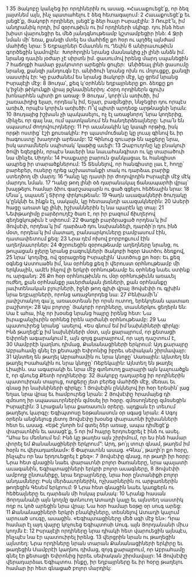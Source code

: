 1 35 Յակոբը կանչեց իր որդիներին ու ասաց. «Հաւաքուեցէ՛ք, որ ձեզ յայտնեմ այն, ինչ պատահելու է ձեզ հետագայում:
2 Հաւաքուեցէ՛ք եւ լսեցէ՛ք, Յակոբի որդիներ,
լսեցէ՛ք ձեր հայր Իսրայէլին:
3 Ռուբէ՛ն, իմ անդրանիկ որդի,
իմ զօրութիւն ու իմ որդիների սկիզբ.
դու ինձ հետ խիստ վարուեցիր
եւ մեծ յանդգնութեամբ կշտամբեցիր ինձ:
4 Ջրի նման մի՛ եռա,
քանզի մտել ես մահիճը քո հօր
ու պղծել այնժամ մահիճը նրա:
5 Եղբայրներ Շմաւոնն ու Ղեւին
6 անիրաւութիւն գործեցին կամովին:  Խորհրդին նրանց մասնակից չի լինի անձն իմ.
նրանց դաւին յօժար չէ սիրտն իմ. ցասումով իրենց մարդ սպանեցին
7 հաճոյքի համար ջլակոտոր արեցին ցուլեր:  Անիծեալ լինի ցասումը նրանց,
քանզի յանդուգն էր.
անիծուի նրանց ոխն ու մոլուցքը,
քանզի սաստիկ էր:
Կը բաժանեմ ես նրանց Յակոբի մէջ,
կը ցրեմ նրանց Իսրայէլի մէջ:
8 Յուդա՛, քեզ կ՚օրհնեն եղբայրները քո.
ձեռքը քո կ՚իջնի թիկունքի վրայ թշնամիներիդ:
Հօրդ որդիներն գլուխ խոնարհեն պիտի քո առաջ:
9 Յուդա՛, կորի՛ւն առիւծի,
իմ շառաւիղից ելար, որդեա՛կ իմ,
Ելար, բազմեցիր, ննջեցիր դու որպէս առիւծ,
որպէս կորիւն առիւծի:
Ո՞վ պիտի արդեօք արթնացնի նրան:
10 Յուդայից իշխան չի պակասելու,
ոչ էլ առաջնորդ՝ նրա կողերից,
մինչեւ որ գայ նա, ում պատկանում են հանդերձեալները:
Նրա՛ն են սպասում ժողովուրդները:
11 Իր աւանակին կը կապի որթից,
իսկ որթի ոստից՝ էշի քուռակին:
Իր պատմուճանը կը լուայ գինով
եւ իր հագուստը՝ խաղողի արեամբ:
12 Գինուց զուարթ են աչքերը նրա,
իսկ ատամներն սպիտակ՝ կաթից աւելի:
13 Զաբուղոնը կը բնակուի ծովի եզերքին,
որպէս նաւերի նա նաւահանգիստ
ու կը տարածուի նա մինչեւ Սիդոն:
14 Իսաքարը բարուն ցանկացաւ
եւ հանգիստ ապրեց իր տարածքներում:
15 Տեսնելով, որ հանգիստը լաւ է, հողը՝ բարեբեր,
ուսերը դրեց աշխատանքի տակ
ու դարձաւ բարիք ստեղծող մի մարդ:
16 Դանը կը դատի իր ժողովրդին Իսրայէլի մէջ մէկ մարդու նման.
17 Դանը թող լինի օձ դարանակալ ճանապարհի վրայ՝
խայթելու համար ձիու գարշապարն ու ցած գցելու հեծեալին նրա:
18 Մնա՜լ, սպասե՜լ Տիրոջ փրկութեան:
19 Գադն աւազակների ծուղակը կ՚ընկնի
եւ ինքն էլ, սակայն, կը հետապնդի աւազակներին:
20 Ասերի հացը առատ կը լինի,
իշխաններին էլ նա պարէն կը տայ:
21 Նեփթաղիմը բարձրուղէշ ծառ է,
որ իր բազում ճիւղերով գեղեցկութիւն է սփռում:
22 Փառքի բարձրացած որդեա՛կ իմ Յովսէփ,
որդեա՛կ իմ՝ դարձած դու նախանձելի,
դարձի՛ր դու ինձ մօտ, որդեա՛կ իմ մատաղ,
բանսարկուները բամբասում էին, դատափետում քեզ:
23 Նրա դէմ ոխով բորբոքւում էին աղեղնաւորներ:
24 Փշրուեցին զօրութեամբ աղեղները նրանց,
ու թուլացան ջլերը նրանց բազուկների
Յակոբի հզօր Աստծու ձեռքով,
25 նրա՛ կողմից, ով զօրացրեց Իսրայէլին՝
Աստծուց քո հօր:
Եւ քեզ օգնեց Աստուածն իմ,
նա օրհնեց քեզ ի վերուստ օրհնութեամբ մի երկնային,
ամէն ինչով լի երկրի օրհնութեամբ
եւ օրհնեց նաեւ ստինք ու արգանդ:
26 Քո հօր օրհնութիւնն ու մօր օրհնութիւնն
առաւել ուժեղ, քան օրհնանքը յաւերժական լեռների,
քան օրհնանքը յաւիտենական բլուրների,
իջնի թող գլխի վրայ Յովսէփի ու գլխին նրա եղբայրների,
որոնց առաջնորդեց նա:
27 Բենիամի՛ն՝ յափշտակող գա՛յլ,
առաւօտեան իր որսն ուտող,
երեկոյեան պատառ բաշխող»:
28 Այս բոլորը՝ Յակոբի որդիները, տասներկու ցեղերն են: Սա է ահա, ինչ որ խօսեց նրանց հայրը իրենց հետ: Նա իւրաքանչիւրին օրհնեց իրեն արժանի օրհնութեամբ: 29 Նա պատուիրեց նրանց՝ ասելով. «Ես գնում եմ իմ նախնիների գիրկը: Ինձ թաղեցէ՛ք իմ նախնիների մօտ, այն քարայրում, որ քետացի Եփրոնի ագարակում է, այն զոյգ քարայրում, որ այդ դաշտում է, 30 Մամբրէի կաղնու դիմաց, Քանանացիների երկրում: Այդ քարայրը Աբրահամը գնել էր քետացի Եփրոնից իբրեւ սեփական շիրմավայր: 31 Այնտեղ են թաղել Աբրահամին ու նրա կնոջը՝ Սառային: Այնտեղ են թաղել Իսահակին ու նրա կնոջը՝ Ռեբեկային: Այնտեղ են թաղել Լիային. սա ագարակի եւ նրա մէջ գտնուող քարայրի այն կալուածքն է, որ գնուեց Քետի որդիներից:
32 Յակոբը դադարեց իր որդիներին պատուիրան տալուց, ոտքերը յետ բերեց մահիճի մէջ, մեռաւ եւ գնաց իր նախնիների գիրկը:
1 Յովսէփն ընկնելով իր հօր երեսին՝ լաց եղաւ նրա վրայ եւ համբուրեց նրան: 2 Յովսէփը հրամայեց դի զմռսող իր սպասաւորներին զմռսել իր հօրը. զմռսողները զմռսեցին Իսրայէլին: 3 Լրացան նրա քառասուն օրերը. այդքան էր տեւում թաղելու կարգը: Եգիպտոսը եօթանասուն օր սգաց նրան: 4 Սգոյ օրերն անցնելուց յետոյ Յովսէփը խօսեց փարաւոնի իշխանների հետ եւ ասաց. «Եթէ շնորհ եմ գտել ձեր առաջ, ապա դիմեցէ՛ք փարաւոնին եւ ասացէ՛ք, 5 որ իմ հայրը երդուեցրել է ինձ ու ասել. “Ահա ես մեռնում եմ: Ինձ կը թաղես այն շիրիմում, որ ես ինձ համար փորել եմ Քանանացիների երկրում”: Արդ, թո՛յլ տուր գնամ, թաղեմ իմ հօրն ու վերադառնամ»: 6 Փարաւոնն ասաց. «Գնա՛, թաղի՛ր քո հօրը, ինչպէս որ նա երդուեցրել է քեզ»:
7 Յովսէփը գնաց, որ թաղի իր հօրը: Նրա հետ գնացին նաեւ փարաւոնի բոլոր ծառաները, նրա պալատի աւագանին, Եգիպտացիների երկրի բոլոր աւագները, 8 Յովսէփի ամբողջ ընտանիքը, նրա եղբայրները, նրա հօր ընտանիքի բոլոր անդամները: Իսկ մերձաւորներին, ոչխարներին ու արջառներին թողեցին Գեսեմ երկրում: 9 Նրա հետ գնացին նաեւ կառքերն ու հեծեալները եւ դարձան մի հսկայ բանակ: 10 Նրանք հասան Յորդանանի այն կողմը գտնուող Ատադի կալը եւ այնտեղ սաստիկ ողբ ու կոծ արեցին նրա վրայ: Նա հօր համար եօթը օր սուգ արեց: 11 Քանանացիների երկրի բնակիչները, տեսնելով Ատադի կալում արուած սուգը, ասացին. «Եգիպտացիները մեծ սգի մէջ են»: Դրա համար էլ այդ վայրը կոչուեց Եգիպտոսի Սուգ. այն Յորդանանի միւս կողմն է: 12 Իսրայէլի որդիները նրա դիակի հետ վարուեցին այնպէս, ինչպէս նա էր պատուիրել իրենց. 13 վերցրին նրան ու թաղեցին այնտեղ: Նրա որդիները նրան տարան Քանանացիների երկիրը եւ թաղեցին Մամբրէի կաղնու դիմաց, զոյգ քարայրում, որ Աբրահամը գնել էր քետացի Եփրոնից իբրեւ սեփական շիրմավայր: 14 Յովսէփը վերադարձաւ Եգիպտոս. ինքը, իր եղբայրները եւ իր հօրը թաղելու համար իր հետ գնացած բոլոր մարդիկ:
